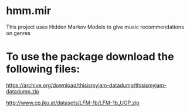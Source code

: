 # hmm.mir
This project uses Hidden Markov Models to give music recommendations on genres

# To use the package download the following files:
https://archive.org/download/thisismyjam-datadump/thisismyjam-datadump.zip

http://www.cp.jku.at/datasets/LFM-1b/LFM-1b_UGP.zip

